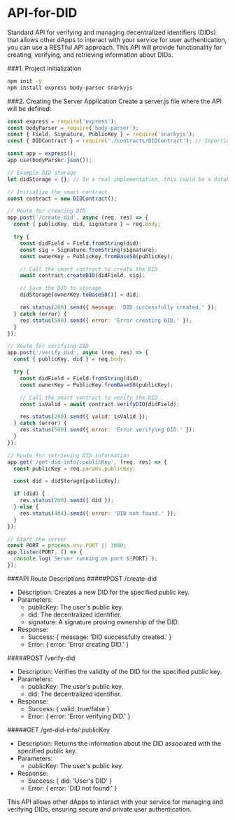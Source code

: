 # API-for-DID
Standard API for verifying and managing decentralized identifiers (DIDs) that allows other dApps to interact with your service for user authentication, you can use a RESTful API approach. This API will provide functionality for creating, verifying, and retrieving information about DIDs.

###1. Project Initialization
```bash
npm init -y
npm install express body-parser snarkyjs
```

###2. Creating the Server Application
Create a server.js file where the API will be defined:
```javascript
const express = require('express');
const bodyParser = require('body-parser');
const { Field, Signature, PublicKey } = require('snarkyjs');
const { DIDContract } = require('./contracts/DIDContract'); // Importing the contract

const app = express();
app.use(bodyParser.json());

// Example DID storage
let didStorage = {}; // In a real implementation, this could be a database

// Initialize the smart contract
const contract = new DIDContract();

// Route for creating DID
app.post('/create-did', async (req, res) => {
  const { publicKey, did, signature } = req.body;

  try {
    const didField = Field.fromString(did);
    const sig = Signature.fromString(signature);
    const ownerKey = PublicKey.fromBase58(publicKey);

    // Call the smart contract to create the DID
    await contract.createDID(didField, sig);

    // Save the DID to storage
    didStorage[ownerKey.toBase58()] = did;

    res.status(200).send({ message: 'DID successfully created.' });
  } catch (error) {
    res.status(500).send({ error: 'Error creating DID.' });
  }
});

// Route for verifying DID
app.post('/verify-did', async (req, res) => {
  const { publicKey, did } = req.body;

  try {
    const didField = Field.fromString(did);
    const ownerKey = PublicKey.fromBase58(publicKey);

    // Call the smart contract to verify the DID
    const isValid = await contract.verifyDID(didField);

    res.status(200).send({ valid: isValid });
  } catch (error) {
    res.status(500).send({ error: 'Error verifying DID.' });
  }
});

// Route for retrieving DID information
app.get('/get-did-info/:publicKey', (req, res) => {
  const publicKey = req.params.publicKey;

  const did = didStorage[publicKey];

  if (did) {
    res.status(200).send({ did });
  } else {
    res.status(404).send({ error: 'DID not found.' });
  }
});

// Start the server
const PORT = process.env.PORT || 3000;
app.listen(PORT, () => {
  console.log(`Server running on port ${PORT}`);
});
```

###API Route Descriptions
#####POST /create-did

- Description: Creates a new DID for the specified public key.
- Parameters:
    - publicKey: The user's public key.
    - did: The decentralized identifier.
    - signature: A signature proving ownership of the DID.
- Response:
    - Success: { message: 'DID successfully created.' }
    - Error: { error: 'Error creating DID.' }

#####POST /verify-did

- Description: Verifies the validity of the DID for the specified public key.
- Parameters:
    - publicKey: The user's public key.
    - did: The decentralized identifier.
- Response:
    - Success: { valid: true/false }
    - Error: { error: 'Error verifying DID.' }

#####GET /get-did-info/:publicKey

- Description: Returns the information about the DID associated with the specified public key.
- Parameters:
    - publicKey: The user's public key.
- Response:
    - Success: { did: 'User's DID' }
    - Error: { error: 'DID not found.' }
 
This API allows other dApps to interact with your service for managing and verifying DIDs, ensuring secure and private user authentication. 
